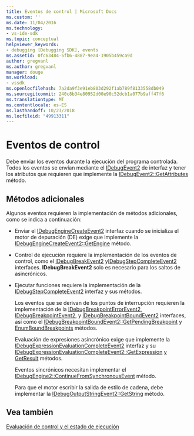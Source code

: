 ```yaml
---
title: Eventos de control | Microsoft Docs
ms.custom: ''
ms.date: 11/04/2016
ms.technology:
- vs-ide-sdk
ms.topic: conceptual
helpviewer_keywords:
- debugging [Debugging SDK], events
ms.assetid: 0fc63484-5fb6-4887-9ea4-1905b459ca9d
author: gregvanl
ms.author: gregvanl
manager: douge
ms.workload:
- vssdk
ms.openlocfilehash: 7a2da9f3e91eb803d292f1ab789f8133558db049
ms.sourcegitcommit: 240c8b34e80952d00e90c52dcb1a077b9aff47f6
ms.translationtype: MT
ms.contentlocale: es-ES
ms.lasthandoff: 10/23/2018
ms.locfileid: "49913311"
---
```

# <a name="control-events"></a>Eventos de control
Debe enviar los eventos durante la ejecución del programa controlada. Todos los eventos se envían mediante el [IDebugEvent2](../../extensibility/debugger/reference/idebugevent2.md) de interfaz y tener los atributos que requieren que implemente la [IDebugEvent2::GetAttributes](../../extensibility/debugger/reference/idebugevent2-getattributes.md) método.  
  
## <a name="additional-methods"></a>Métodos adicionales  
 Algunos eventos requieren la implementación de métodos adicionales, como se indica a continuación:  
  
- Enviar el [IDebugEngineCreateEvent2](../../extensibility/debugger/reference/idebugenginecreateevent2.md) interfaz cuando se inicializa el motor de depuración (DE) exige que implemente la [IDebugEngineCreateEvent2::GetEngine](../../extensibility/debugger/reference/idebugenginecreateevent2-getengine.md) método.  
  
- Control de ejecución requiere la implementación de los eventos de control, como el [IDebugBreakEvent2](../../extensibility/debugger/reference/idebugbreakevent2.md) y[IDebugStepCompleteEvent2](../../extensibility/debugger/reference/idebugstepcompleteevent2.md) interfaces. **IDebugBreakEvent2** solo es necesario para los saltos de asincrónicos.  
  
- Ejecutar funciones requiere la implementación de la [IDebugStepCompleteEvent2](../../extensibility/debugger/reference/idebugstepcompleteevent2.md) interfaz y sus métodos.  
  
  Los eventos que se derivan de los puntos de interrupción requieren la implementación de la [IDebugBreakpointErrorEvent2](../../extensibility/debugger/reference/idebugbreakpointerrorevent2.md), [IDebugBreakpointEvent2](../../extensibility/debugger/reference/idebugbreakpointevent2.md), y [IDebugBreakpointBoundEvent2](../../extensibility/debugger/reference/idebugbreakpointboundevent2.md) interfaces, así como el [IDebugBreakpointBoundEvent2::GetPendingBreakpoint](../../extensibility/debugger/reference/idebugbreakpointboundevent2-getpendingbreakpoint.md) y [EnumBoundBreakpoints](../../extensibility/debugger/reference/idebugbreakpointboundevent2-enumboundbreakpoints.md) métodos.  
  
  Evaluación de expresiones asincrónico exige que implemente la [IDebugExpressionEvaluationCompleteEvent2](../../extensibility/debugger/reference/idebugexpressionevaluationcompleteevent2.md) interfaz y su [IDebugExpressionEvaluationCompleteEvent2::GetExpression](../../extensibility/debugger/reference/idebugexpressionevaluationcompleteevent2-getexpression.md) [y GetResult](../../extensibility/debugger/reference/idebugexpressionevaluationcompleteevent2-getresult.md) métodos.  
  
  Eventos sincrónicos necesitan implementar el [IDebugEngine2::ContinueFromSynchronousEvent](../../extensibility/debugger/reference/idebugengine2-continuefromsynchronousevent.md) método.  
  
  Para que el motor escribir la salida de estilo de cadena, debe implementar la [IDebugOutputStringEvent2::GetString](../../extensibility/debugger/reference/idebugoutputstringevent2-getstring.md) método.  
  
## <a name="see-also"></a>Vea también  
 [Evaluación de control y el estado de ejecución](../../extensibility/debugger/execution-control-and-state-evaluation.md)
